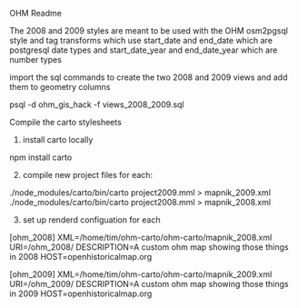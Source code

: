 
OHM Readme

The 2008 and 2009 styles are meant to be used with the OHM osm2pgsql style and tag transforms which use start_date and end_date which are postgresql date types and start_date_year and end_date_year which are number types


import the sql commands to create the two 2008 and 2009 views and add them to geometry columns

psql -d ohm_gis_hack -f views_2008_2009.sql

Compile the carto stylesheets

1. install carto locally

npm install carto

2. compile new project files for each: 

./node_modules/carto/bin/carto project2009.mml > mapnik_2009.xml
./node_modules/carto/bin/carto project2008.mml > mapnik_2008.xml

3. set up renderd configuation for each

[ohm_2008]
XML=/home/tim/ohm-carto/ohm-carto/mapnik_2008.xml
URI=/ohm_2008/
DESCRIPTION=A custom ohm map showing those things in 2008
HOST=openhistoricalmap.org


[ohm_2009]
XML=/home/tim/ohm-carto/ohm-carto/mapnik_2009.xml
URI=/ohm_2009/
DESCRIPTION=A custom ohm map showing those things in 2009
HOST=openhistoricalmap.org



